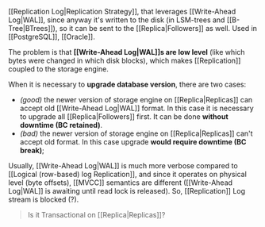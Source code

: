 [[Replication Log|Replication Strategy]], that leverages [[Write-Ahead Log|WAL]], since anyway it's written to the disk (in LSM-trees and [[B-Tree|BTrees]]), so it can be sent to the [[Replica|Followers]] as well. Used in [[PostgreSQL]], [[Oracle]].

The problem is that **[[Write-Ahead Log|WAL]]s are low level** (like which bytes were changed in which disk blocks), which makes [[Replication]] coupled to the storage engine.

When it is necessary to **upgrade database version**, there are two cases:
- *(good)* the newer version of storage engine on [[Replica|Replicas]] can accept old [[Write-Ahead Log|WAL]] format. In this case it is necessary to upgrade all [[Replica|Followers]] first. It can be done **without downtime (BC retained)**.
- *(bad)* the newer version of storage engine on [[Replica|Replicas]] can't accept old format. In this case upgrade **would require downtime (BC break)**;

Usually, [[Write-Ahead Log|WAL]] is much more verbose compared to [[Logical (row-based) log Replication]], and since it operates on physical level (byte offsets), [[MVCC]] semantics are different ([[Write-Ahead Log|WAL]] is awaiting until read lock is released). So, [[Replication]] Log stream is blocked (?). 

> Is it Transactional on [[Replica|Replicas]]?

